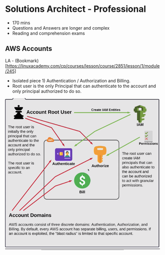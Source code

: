 # Solutions Architect - Professional

* 170 mins
* Questions and Answers are longer and complex
* Reading and comprehension exams

## AWS Accounts

LA - (Bookmark)[https://linuxacademy.com/cp/courses/lesson/course/2851/lesson/1/module/245]

* Isolated piece 1) Authentication / Authorization and Billing.
* Root user is the only Principal that can authenticate to the account and only principal authorized to do so. 

![](images/accounts_diagram.png "AWS account Authentication /Authorization and Billing")

